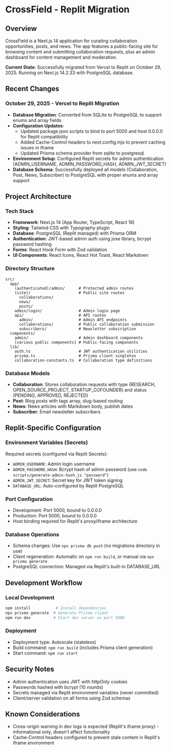 # CrossField - Replit Migration

## Overview
CrossField is a Next.js 14 application for curating collaboration opportunities, posts, and news. The app features a public-facing site for browsing content and submitting collaboration requests, plus an admin dashboard for content management and moderation.

**Current State**: Successfully migrated from Vercel to Replit on October 29, 2025. Running on Next.js 14.2.33 with PostgreSQL database.

## Recent Changes

### October 29, 2025 - Vercel to Replit Migration
- **Database Migration**: Converted from SQLite to PostgreSQL to support enums and array fields
- **Configuration Updates**: 
  - Updated package.json scripts to bind to port 5000 and host 0.0.0.0 for Replit compatibility
  - Added Cache-Control headers to next.config.mjs to prevent caching issues in iframe
  - Updated Prisma schema provider from sqlite to postgresql
- **Environment Setup**: Configured Replit secrets for admin authentication (ADMIN_USERNAME, ADMIN_PASSWORD_HASH, ADMIN_JWT_SECRET)
- **Database Schema**: Successfully deployed all models (Collaboration, Post, News, Subscriber) to PostgreSQL with proper enums and array support

## Project Architecture

### Tech Stack
- **Framework**: Next.js 14 (App Router, TypeScript, React 18)
- **Styling**: Tailwind CSS with Typography plugin
- **Database**: PostgreSQL (Replit managed) with Prisma ORM
- **Authentication**: JWT-based admin auth using jose library, bcrypt password hashing
- **Forms**: React Hook Form with Zod validation
- **UI Components**: React Icons, React Hot Toast, React Markdown

### Directory Structure
```
src/
  app/
    (authenticated)/admin/      # Protected admin routes
    (site)/                     # Public site routes
      collaborations/
      news/
      posts/
    admin/login/                # Admin login page
    api/                        # API routes
      admin/                    # Admin API endpoints
      collaborations/           # Public collaboration submission
      subscribers/              # Newsletter subscription
  components/
    admin/                      # Admin dashboard components
    [various public components] # Public-facing components
  lib/
    auth.ts                     # JWT authentication utilities
    prisma.ts                   # Prisma client singleton
    collaboration-constants.ts  # Collaboration type definitions
```

### Database Models
- **Collaboration**: Stores collaboration requests with type (RESEARCH, OPEN_SOURCE_PROJECT, STARTUP_COFOUNDER) and status (PENDING, APPROVED, REJECTED)
- **Post**: Blog posts with tags array, slug-based routing
- **News**: News articles with Markdown body, publish dates
- **Subscriber**: Email newsletter subscribers

## Replit-Specific Configuration

### Environment Variables (Secrets)
Required secrets (configured via Replit Secrets):
- `ADMIN_USERNAME`: Admin login username
- `ADMIN_PASSWORD_HASH`: Bcrypt hash of admin password (use `node scripts/generate-admin-hash.js "password"`)
- `ADMIN_JWT_SECRET`: Secret key for JWT token signing
- `DATABASE_URL`: Auto-configured by Replit PostgreSQL

### Port Configuration
- Development: Port 5000, bound to 0.0.0.0
- Production: Port 5000, bound to 0.0.0.0
- Host binding required for Replit's proxy/iframe architecture

### Database Operations
- Schema changes: Use `npx prisma db push` (no migrations directory in use)
- Client regeneration: Automatic on `npm run build`, or manual via `npx prisma generate`
- PostgreSQL connection: Managed via Replit's built-in DATABASE_URL

## Development Workflow

### Local Development
```bash
npm install           # Install dependencies
npx prisma generate  # Generate Prisma client
npm run dev          # Start dev server on port 5000
```

### Deployment
- Deployment type: Autoscale (stateless)
- Build command: `npm run build` (includes Prisma client generation)
- Start command: `npm run start`

## Security Notes
- Admin authentication uses JWT with httpOnly cookies
- Passwords hashed with bcrypt (10 rounds)
- Secrets managed via Replit environment variables (never committed)
- Client/server validation on all forms using Zod schemas

## Known Considerations
- Cross-origin warning in dev logs is expected (Replit's iframe proxy) - informational only, doesn't affect functionality
- Cache-Control headers configured to prevent stale content in Replit's iframe environment
